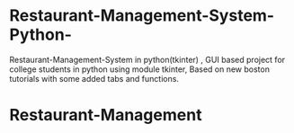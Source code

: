 # Restaurant-Management-System-Python-
Restaurant-Management-System in python(tkinter) , GUI based project for college students in python using module tkinter, Based on new boston tutorials with some added tabs and functions.
# Restaurant-Management
